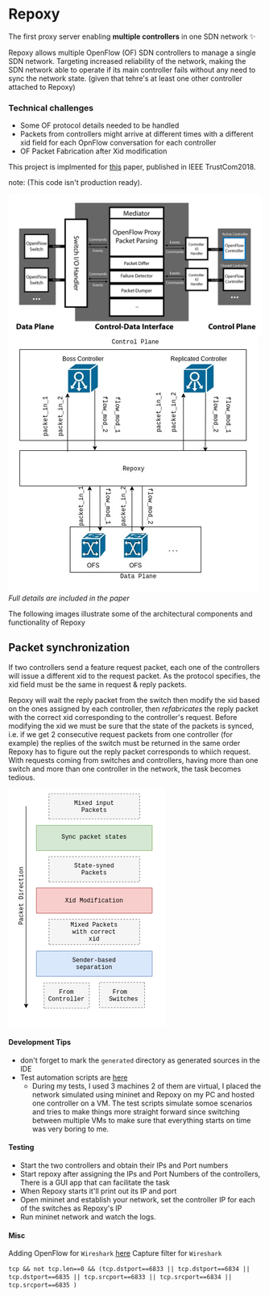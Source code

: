 # Repoxy
The first proxy server enabling **multiple controllers** in one SDN network :sparkles:

Repoxy allows multiple OpenFlow (OF) SDN controllers to manage a single SDN network. Targeting increased reliability of the network, making the SDN network able to operate if its main controller fails without any need to sync the network state. (given that tehre's at least one other controller attached to Repoxy)

### Technical challenges
- Some OF protocol details needed to be handled
- Packets from controllers might arrive at different times with a different xid field for each OpnFlow conversation for each controller
- OF Packet Fabrication after Xid modification

This project is implmented for  [this](https://ieeexplore.ieee.org/document/8455887/) paper, published in IEEE TrustCom2018.


note: (This code isn't production ready).

![overview](img/OpenFlow-Proxy.png)
![Repoxy_network_planes](img/Repoxy_network_planes.jpg)
*Full details are included in the paper*

The following images illustrate some of the architectural components and functionality of Repoxy

## Packet synchronization

If two controllers send a feature request packet, each one of the controllers will issue a different xid to the request packet. As the protocol specifies, the xid field must be the same in request & reply packets. 

Repoxy will wait the reply packet from the switch then modify the xid based on the ones assigned by each controller, then *refabricates* the reply packet with the correct xid corresponding to the controller's request. 
Before modifying the xid we must be sure that the state of the packets is synced, i.e. if we get 2 consecutive request packets from one controller (for example) the replies of the switch must be returned in the same order Repoxy has to figure out the reply packet corresponds to whiich request. With requests coming from switches and controllers, having more than one switch and more than one controller in the network, the task becomes tedious.

![packet_correction.png](img/packet_correction.png)


#### Development Tips
- don't forget to mark the `generated` directory as generated sources in the IDE 
- Test automation scripts are [here](https://github.com/shakram02/Repoxy-Scripts)
  - During my tests, I used 3 machines 2 of them are virtual, I placed the network simulated using mininet and Repoxy on my PC and hosted one controller on a VM. The test scripts simulate somoe scenarios and tries to make things more straight forward since switching between multiple VMs to make sure that everything starts on time was very boring to me.

#### Testing
- Start the two controllers and obtain their IPs and Port numbers
- Start repoxy after assigning the IPs and Port Numbers of the controllers, There is a GUI app that can facilitate the task
- When Repoxy starts it'll print out its IP and port
- Open mininet and establish your network, set the controller IP for each of the switches as Repoxy's IP
- Run mininet network and watch the logs.

#### Misc

Adding OpenFlow for `Wireshark` [here](http://xmodulo.com/monitor-openflow-messages.html)
Capture filter for `Wireshark`

```
tcp && not tcp.len==0 && (tcp.dstport==6833 || tcp.dstport==6834 || tcp.dstport==6835 || tcp.srcport==6833 || tcp.srcport==6834 || tcp.srcport==6835 )
```
